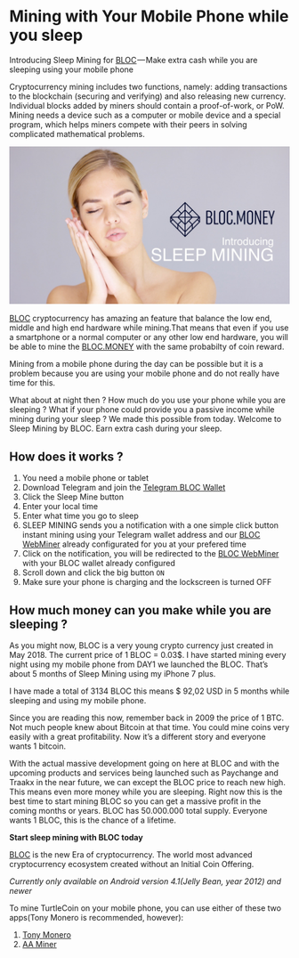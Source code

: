 # Mining with Your Mobile Phone while you sleep

Introducing Sleep Mining for [BLOC](https://bloc.money) — Make extra cash while you are sleeping using your mobile phone

Cryptocurrency mining includes two functions, namely: adding transactions to the blockchain (securing and verifying) and also releasing new currency. Individual blocks added by miners should contain a proof-of-work, or PoW. Mining needs a device such as a computer or mobile device and a special program, which helps miners compete with their peers in solving complicated mathematical problems.

[![SLEEP MINING](images/sleep-mining.jpg)](https://www.youtube.com/watch?v=WGVfNRHJ3ac)


[BLOC](https://bloc.money) cryptocurrency has amazing an feature that balance the low end, middle and high end hardware while mining.That means that even if you use a smartphone or a normal computer or any other low end hardware, you will be able to mine the [BLOC.MONEY](https://bloc.money) with the same probabilty of coin reward.

Mining from a mobile phone during the day can be possible but it is a problem because you are using your mobile phone and do not really have time for this.

What about at night then ? How much do you use your phone while you are sleeping ? What if your phone could provide you a passive income while mining during your sleep ? We made this possible from today. Welcome to Sleep Mining by BLOC. Earn extra cash during your sleep.

## How does it works ?

1. You need a mobile phone or tablet
2. Download Telegram and join the [Telegram BLOC Wallet](https://t.me/bloc_wallet_bot)
3. Click the Sleep Mine button
4. Enter your local time
5. Enter what time you go to sleep
6. SLEEP MINING sends you a notification with a one simple click button instant mining using your Telegram wallet address and our [BLOC WebMiner](https://bloc-mining.com) already configurated for you at your prefered time
7. Click on the notification, you will be redirected to the [BLOC WebMiner](https://bloc-mining.com) with your BLOC wallet already configured
8. Scroll down and click the big button `ON`
9. Make sure your phone is charging and the lockscreen is turned OFF

## How much money can you make while you are sleeping ?

As you might now, BLOC is a very young crypto currency just created in May 2018. The current price of 1 BLOC = 0.03$. I have started mining every night using my mobile phone from DAY1 we launched the BLOC. That’s about 5 months of Sleep Mining using my iPhone 7 plus.

I have made a total of 3134 BLOC this means $ 92,02 USD in 5 months while sleeping and using my mobile phone.

Since you are reading this now, remember back in 2009 the price of 1 BTC. Not much people knew about Bitcoin at that time. You could mine coins very easily with a great profitability. Now it’s a different story and everyone wants 1 bitcoin.

With the actual massive development going on here at BLOC and with the upcoming products and services being launched such as Paychange and Traakx in the near future, we can except the BLOC price to reach new high. This means even more money while you are sleeping. Right now this is the best time to start mining BLOC so you can get a massive profit in the coming months or years. BLOC has 50.000.000 total supply. Everyone wants 1 BLOC, this is the chance of a lifetime.

**Start sleep mining with BLOC today**

[BLOC](https://bloc.money) is the new Era of cryptocurrency. The world most advanced cryptocurrency ecosystem created without an Initial Coin Offering.






























*Currently only available on Android version 4.1(Jelly Bean, year 2012) and newer*

To mine TurtleCoin on your mobile phone, you can use either of these two apps(Tony Monero is recommended, however):

1.  [Tony Monero](../Using-Tony-Monero)
2.  [AA Miner](../Using-AA-Miner)
